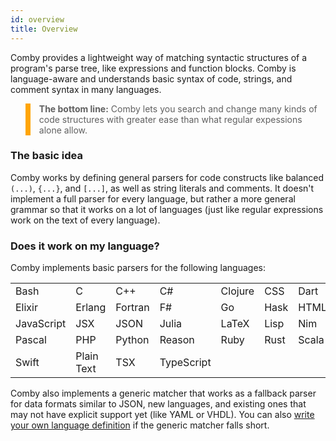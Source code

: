 ```yaml
---
id: overview
title: Overview
---
```


Comby provides a lightweight way of matching syntactic structures of a program's
parse tree, like expressions and function blocks. Comby is language-aware and
understands basic syntax of code, strings, and comment syntax in many languages.

<style>
blockquote {
    background-color:#00000000;
    border-left: 8px solid #ffa504;
}
</style>

> **The bottom line:** Comby lets you search and change many kinds of code structures with
greater ease than what regular expessions alone allow.


### The basic idea

Comby works by defining general parsers for code constructs like balanced `(...)`,
`{...}`, and `[...]`, as well as string literals and comments. It doesn't
implement a full parser for every language, but rather a more general grammar so
that it works on a lot of languages (just like regular expressions work on the
text of every language).

### Does it work on my language?

Comby implements basic parsers for the
following languages:

<style>
table {
    margin-left:auto;
    margin-right:auto;
}
table thead {
 visibility: collapse;
}
table td {
    border: none;
}
table tr:nth-child(2n) {
  background-color: transparent;
}

</style>


|            |            |         |            |         |      |       |       |
|------------|------------|---------|------------|---------|------|-------|-------|
| Bash       | C          | C++     | C#         | Clojure | CSS  | Dart  | Elm   |
| Elixir     | Erlang     | Fortran | F#         | Go      | Hask | HTML  | Java  |
| JavaScript | JSX        | JSON    | Julia      | LaTeX   | Lisp | Nim   | OCaml |
| Pascal     | PHP        | Python  | Reason     | Ruby    | Rust | Scala | SQL   |
| Swift      | Plain Text | TSX     | TypeScript |         |      |       |       |

Comby also implements a generic matcher that works as a fallback parser for data
formats similar to JSON, new languages, and existing ones that may not have
explicit support yet (like YAML or VHDL). You can also
[write your own language definition](advanced-usage#custom-language-definitions)
if the generic matcher falls short.
